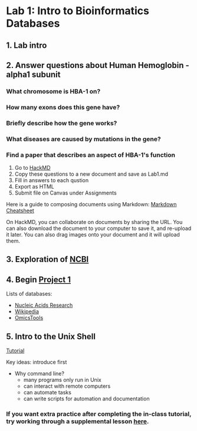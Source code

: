 Lab 1: Intro to Bioinformatics Databases
===============================


## 1. Lab intro 

## 2. Answer questions about Human Hemoglobin - alpha1 subunit

### What chromosome is HBA-1 on?
### How many exons does this gene have?
### Briefly describe how the gene works?
### What diseases are caused by mutations in the gene?
### Find a paper that describes an aspect of HBA-1's function

1. Go to [HackMD](https://hackmd.io/)
2. Copy these questions to a new document and save as Lab1.md
2. Fill in answers to each qustion
3. Export as HTML
3. Submit file on Canvas under Assignments

Here is a guide to composing documents using Markdown: [Markdown Cheatsheet](https://github.com/adam-p/markdown-here/wiki/Markdown-Cheatsheet)

On HackMD, you can collaborate on documents by sharing the URL. You can also download the document to your computer to save it, and re-upload it later. You can also drag images onto your document and it will upload them.


## 3. Exploration of [NCBI](https://www.ncbi.nlm.nih.gov/)

## 4. Begin [Project 1](project-1.md)
Lists of databases:

- [Nucleic Acids Research](https://academic.oup.com/nar/article/45/D1/D1/2770636/The-24th-annual-Nucleic-Acids-Research-database)
- [Wikipedia](https://en.wikipedia.org/wiki/List_of_biological_databases#DNA_Databases)
- [OmicsTools](https://omictools.com/)

## 5. Intro to the Unix Shell
[Tutorial](https://deruncie.github.io/shell-novice/)

Key ideas: introduce first

- Why command line?
	- many programs only run in Unix
	- can interact with remote computers
	- can automate tasks
	- can write scripts for automation and documentation

### If you want extra practice after completing the in-class tutorial, try working through a supplemental lesson [here](command-line.md).
